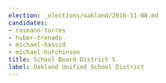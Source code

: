 ```yaml
---
election: _elections/oakland/2016-11-08.md
candidates:
- roseann-torres
- huber-trenado
- michael-hassid
- michael-hutchinson
title: School Board District 5
label: Oakland Unified School District
---
```

